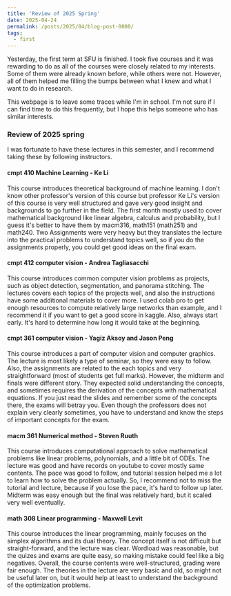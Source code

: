 ```yaml
---
title: 'Review of 2025 Spring'
date: 2025-04-24
permalink: /posts/2025/04/blog-post-0000/
tags:
  - first
---
```


Yesterday, the first term at SFU is finished. I took five courses and it was rewarding to do as all of the courses were closely related to my interests.
Some of them were already known before, while others were not. However, all of them helped me filling the bumps between what I knew and what I want to do in research.

This webpage is to leave some traces while I'm in school. I'm not sure if I can find time to do this frequently, but I hope this helps someone who has similar interests.

### Review of 2025 spring
I was fortunate to have these lectures in this semester, and I recommend taking these by following instructors.

#### cmpt 410 Machine Learning - Ke Li
This course introduces theoretical background of machine learning. I don't know other professor's version of this course but 
professor Ke Li's version of this course is very well structured and gave very good insight and backgrounds to go further in the field.
The first month mostly used to cover mathematical background like linear algebra, calculus and probability, but
I guess it's better to have them by macm316, math151 (math251) and math240.
Two Assignments were very heavy but they translates the lecture into the practical problems to understand topics well,
so if you do the assignments properly, you could get good ideas on the final exam.

#### cmpt 412 computer vision - Andrea Tagliasacchi
This course introduces common computer vision problems as projects, such as object detection, segmentation, and panorama stitching.
The lectures covers each topics of the projects well, and also the instructions have some additional materials to cover more.
I used colab pro to get enough resources to compute relatively large networks than example, and I recommend it if you want to get a good score in kaggle.
Also, always start early. It's hard to determine how long it would take at the beginning.

#### cmpt 361 computer vision - Yagiz Aksoy and Jason Peng
This course introduces a part of computer vision and computer graphics. The lecture is most likely a type of seminar, 
so they were easy to follow. Also, the assignments are related to the each topics and very straightforward (most of students get full marks).
However, the midterm and finals were different story. They expected solid understanding the concepts, and sometimes requires the derivation of the concepts with mathematical equations.
If you just read the slides and remember some of the concepts there, the exams will betray you. Even though the professors does not explain very clearly sometimes,
you have to understand and know the steps of important concepts for the exam.

#### macm 361 Numerical method - Steven Ruuth
This course introduces computational approach to solve mathematical problems like linear problems, polynomials, and a little bit of ODEs.
The lecture was good and have records on youtube to cover mostly same contents. The pace was good to follow, and tutorial session helped me a lot 
to learn how to solve the problem actually. So, I recommend not to miss the tutorial and lecture, because if you lose the pace, it's hard to follow up later.
Midterm was easy enough but the final was relatively hard, but it scaled very well eventually. 

#### math 308 Linear programming - Maxwell Levit
This course introduces the linear programming, mainly focuses on the simplex algorithms and its dual theory. The concept itself is not difficult but straight-forward,
and the lecture was clear. Wordload was reasonable, but the quizes and exams are quite easy, so making mistake could feel like a big negatives.
Overall, the course contents were well-structured, grading were fair enough. The theories in the lecture are very basic and old, so might not be useful later on,
but it would help at least to understand the background of the optimization problems.

